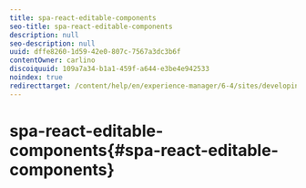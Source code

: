 ```yaml
---
title: spa-react-editable-components
seo-title: spa-react-editable-components
description: null
seo-description: null
uuid: dffe8260-1d59-42e0-807c-7567a3dc3b6f
contentOwner: carlino
discoiquuid: 109a7a34-b1a1-459f-a644-e3be4e942533
noindex: true
redirecttarget: /content/help/en/experience-manager/6-4/sites/developing/using/reference-materials
---
```


# spa-react-editable-components{#spa-react-editable-components}

